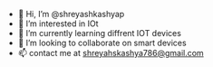 - 👋 Hi, I’m @shreyashkashyap
- 👀 I’m interested in IOt
- 🌱 I’m currently learning diffrent IOT devices
- 💞️ I’m looking to collaborate on smart devices
- 📫 contact me at shreyahskashya786@gmail.com

<!---
shreyashkashyap/shreyashkashyap is a ✨ special ✨ repository because its `README.md` (this file) appears on your GitHub profile.
You can click the Preview link to take a look at your changes.
--->
